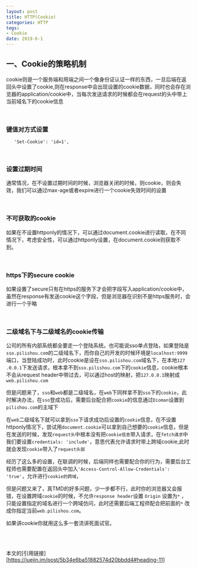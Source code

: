 ```yaml
---
layout: post
title: HTTP(Cookie)
categories: HTTP
tegs:
- Cookie
date: 2019-6-1
---
```


## 一、Cookie的策略机制

   cookie则是一个服务端和用端之间一个像身份证认证一样的东西，一旦后端在返回头中设置了cookie,则在response中会出现设置的cookie数据，同时也会存在浏览器的application/cookie中，当每次发送请求的时候都会在request的头中带上当前域名下的cookie信息

   <br>

### 键值对方式设置

```
   'Set-Cookie': 'id=1',
```

   <br>

### 设置过期时间

   通常情况，在不设置过期时间的时候，浏览器关闭的时候，则cookie，则会失效，我们可以通过max-age或者expire进行一个cookie失效时间的设置

   <br>

### 不可获取的cookie

   如果在不设置httponly的情况下，可以通过document.cookie进行读取，在不同情况下，考虑安全性，可以通过httponly设置，在document.cookie则获取不到。

   <br>

### https下的secure cookie

   如果设置了secure只有在https的服务下才会把字段写入application/cookie中，虽然在response有发送cookie这个字段，但是浏览器在识别不是https服务时，会进行一个乎略

   <Br>

### 二级域名下与二级域名的cookie传输

公司的所有内部系统都全要走一个登陆系统。也可能说sso单点登陆，如果登陆是`sso.pilishou.com`的二级域名下，而你自己的开发的时候环境是`localhost:9999`端口，当登陆成功时，此时cookie是设在`sso.pilishou.com`域名下，在本地`127 .0.0.1`下发送请求，根本拿不到`sso.pilishou.com`下的`cookie`信息，cookie根本不会从request header中带过去，可以通过host的映射，把`127.0.0.1`映射成`web.pilishou.com`

但是问题来了，`sso`和`web`都是二级域名，在`web`下同样拿不到`sso`下的`cookie`，此时解决办法，在`sso`登成功后，需要后台配合把`cookie`的信息通过`Dioman`设置到`pilishou.com`的主域下

在`web`二级域名下就可以拿到`sso`下请求成功后设置的`cookie`信息，在不设置httponly情况下，尝试用`document.cookie`可以拿到自己想要的`cookie`信息，但是在发送的时候，发现`request头`中根本没有把`cookie信息`带入请求，在`fetch请求`中我们要设置`credentials: 'include'`，意思代表允许请求时带上跨域cookie,此时就会发现`cookie`带入了`request头部`

经历了这么多的设置，在联调的时候，后端同样也需要配合你的行为，需要后台工程师也需要配置在返回头中加入`'Access-Control-Allow-Credentials': 'true'`，允许进行`cookie的跨域`，

但是问题又来了，真TMD的好多问题，少一步都不行，此时你的浏览器又会报错，在设置跨域`cookie`的时候，不允许`response header`设置 `Origin` 设置为`*` ，只能设置指定的域名进行一个跨域仿问，此时还需要后端工程师配合把前面的`*` 改成你指定当前`web.pilishou.com`。

如果讲cookie你就用这么多一套流讲死面试官。

<br><br>

本文的[引用链接][https://juejin.im/post/5b34e6ba51882574d20bbdd4#heading-11]